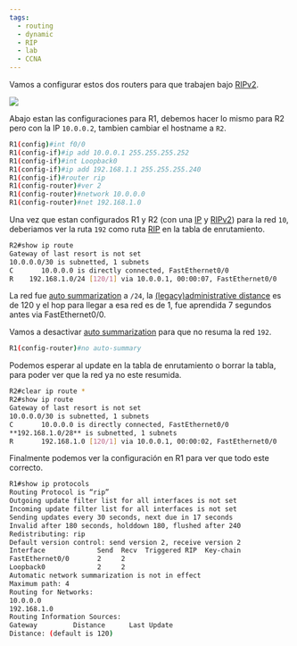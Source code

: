 ```yaml
---
tags:
  - routing
  - dynamic
  - RIP
  - lab
  - CCNA
---
```


Vamos a configurar estos dos routers para que trabajen bajo [RIPv2](RIPv2.md). 

![](14-6.png)

Abajo estan las configuraciones para R1, debemos hacer lo mismo para R2 pero con la IP `10.0.0.2`, tambien cambiar el hostname a `R2`. 

``` bash
R1(config)#int f0/0
R1(config-if)#ip add 10.0.0.1 255.255.255.252
R1(config-if)#int Loopback0
R1(config-if)#ip add 192.168.1.1 255.255.255.240
R1(config-if)#router rip
R1(config-router)#ver 2
R1(config-router)#network 10.0.0.0
R1(config-router)#net 192.168.1.0
```

Una vez que estan configurados R1 y R2 (con una [IP](../../labs/NetWarriors/IP.md)  y [RIPv2](RIPv2.md)) para la red `10`, deberiamos ver la ruta `192` como ruta [RIP](RIP.md) en la tabla de enrutamiento.

``` bash
R2#show ip route
Gateway of last resort is not set
10.0.0.0/30 is subnetted, 1 subnets
C       10.0.0.0 is directly connected, FastEthernet0/0
R    192.168.1.0/24 [120/1] via 10.0.0.1, 00:00:07, FastEthernet0/0
```

La red fue [auto summarization](auto%20summarization.md) a `/24`, la [(legacy)administrative distance]((legacy)administrative%20distance.md) es de 120 y el hop para llegar a esa red es de 1, fue aprendida 7 segundos antes via FastEthernet0/0.

Vamos a desactivar [auto summarization](auto%20summarization.md) para que no resuma la red `192`.

``` bash
R1(config-router)#no auto-summary
```

Podemos esperar al update en la tabla de enrutamiento o borrar la tabla, para poder ver que la red ya no este resumida.

``` bash
R2#clear ip route *
R2#show ip route
Gateway of last resort is not set
10.0.0.0/30 is subnetted, 1 subnets
C       10.0.0.0 is directly connected, FastEthernet0/0
**192.168.1.0/28** is subnetted, 1 subnets
R       192.168.1.0 [120/1] via 10.0.0.1, 00:00:02, FastEthernet0/0
```

Finalmente podemos ver la configuración en R1 para ver que todo este correcto. 

``` bash
R1#show ip protocols
Routing Protocol is “rip”
Outgoing update filter list for all interfaces is not set
Incoming update filter list for all interfaces is not set
Sending updates every 30 seconds, next due in 17 seconds
Invalid after 180 seconds, holddown 180, flushed after 240
Redistributing: rip
Default version control: send version 2, receive version 2
Interface             Send  Recv  Triggered RIP  Key-chain
FastEthernet0/0       2     2
Loopback0             2     2
Automatic network summarization is not in effect
Maximum path: 4
Routing for Networks:
10.0.0.0
192.168.1.0
Routing Information Sources:
Gateway         Distance      Last Update
Distance: (default is 120)
```
